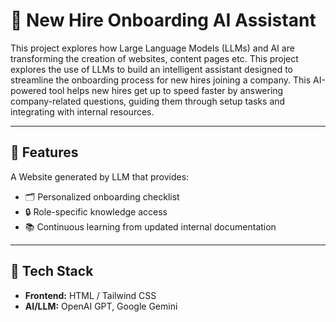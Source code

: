 # 🧠 New Hire Onboarding AI Assistant

This project explores how Large Language Models (LLMs) and AI are transforming the creation of websites, content pages etc. This project explores the use of LLMs to build an intelligent assistant designed to streamline the onboarding process for new hires joining a company. This AI-powered tool helps new hires get up to speed faster by answering company-related questions, guiding them through setup tasks and integrating with internal resources.

---

## 🚀 Features

A Website generated by LLM that provides:

- 🗂️ Personalized onboarding checklist
- 🔒 Role-specific knowledge access
- 📚 Continuous learning from updated internal documentation

---

## 🧰 Tech Stack

- **Frontend:** HTML / Tailwind CSS  
- **AI/LLM:** OpenAI GPT, Google Gemini
